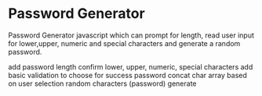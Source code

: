 # Password Generator 

Password Generator javascript which can prompt for length, read user input for lower,upper, numeric and special characters and generate a random password.

add password length
confirm lower, upper, numeric, special characters
add basic validation to choose for success password
concat char array based on user selection
random characters (password) generate
